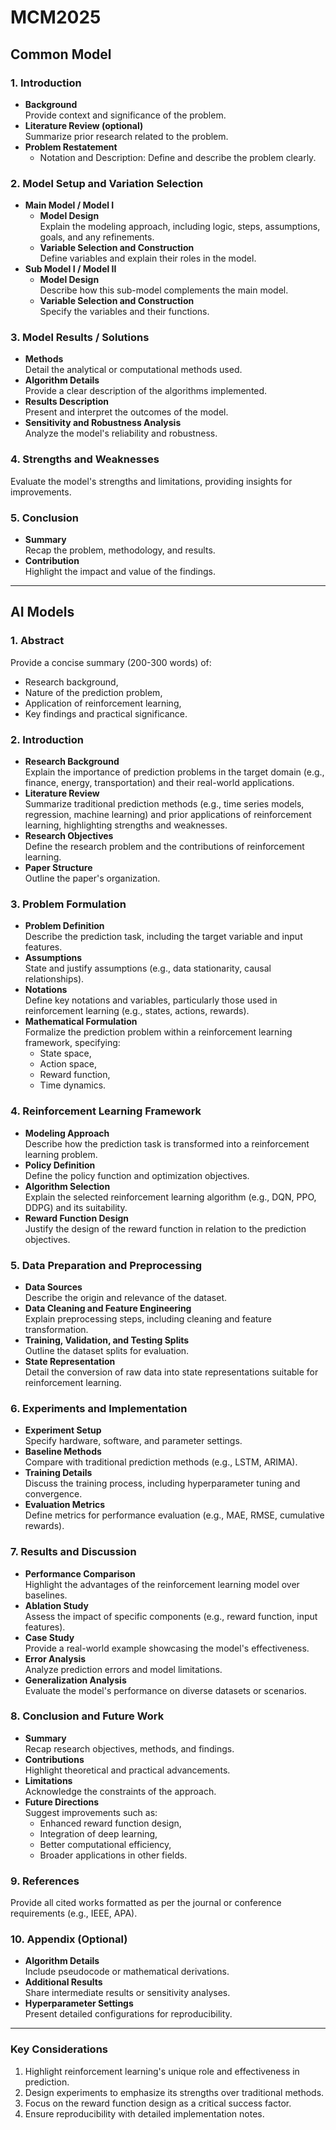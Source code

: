 # MCM2025

## Common Model

### 1. Introduction

- **Background**  
  Provide context and significance of the problem.
- **Literature Review (optional)**  
  Summarize prior research related to the problem.
- **Problem Restatement**  
  - Notation and Description: Define and describe the problem clearly.

### 2. Model Setup and Variation Selection

- **Main Model / Model I**
  - **Model Design**  
    Explain the modeling approach, including logic, steps, assumptions, goals, and any refinements.
  - **Variable Selection and Construction**  
    Define variables and explain their roles in the model.
- **Sub Model I / Model II**
  - **Model Design**  
    Describe how this sub-model complements the main model.
  - **Variable Selection and Construction**  
    Specify the variables and their functions.

### 3. Model Results / Solutions

- **Methods**  
  Detail the analytical or computational methods used.
- **Algorithm Details**  
  Provide a clear description of the algorithms implemented.
- **Results Description**  
  Present and interpret the outcomes of the model.
- **Sensitivity and Robustness Analysis**  
  Analyze the model's reliability and robustness.

### 4. Strengths and Weaknesses

Evaluate the model's strengths and limitations, providing insights for improvements.

### 5. Conclusion

- **Summary**  
  Recap the problem, methodology, and results.
- **Contribution**  
  Highlight the impact and value of the findings.

---

## AI Models

### 1. Abstract

Provide a concise summary (200-300 words) of:

- Research background,
- Nature of the prediction problem,
- Application of reinforcement learning,
- Key findings and practical significance.

### 2. Introduction

- **Research Background**  
  Explain the importance of prediction problems in the target domain (e.g., finance, energy, transportation) and their real-world applications.
- **Literature Review**  
  Summarize traditional prediction methods (e.g., time series models, regression, machine learning) and prior applications of reinforcement learning, highlighting strengths and weaknesses.
- **Research Objectives**  
  Define the research problem and the contributions of reinforcement learning.
- **Paper Structure**  
  Outline the paper's organization.

### 3. Problem Formulation

- **Problem Definition**  
  Describe the prediction task, including the target variable and input features.
- **Assumptions**  
  State and justify assumptions (e.g., data stationarity, causal relationships).
- **Notations**  
  Define key notations and variables, particularly those used in reinforcement learning (e.g., states, actions, rewards).
- **Mathematical Formulation**  
  Formalize the prediction problem within a reinforcement learning framework, specifying:
  - State space,
  - Action space,
  - Reward function,
  - Time dynamics.

### 4. Reinforcement Learning Framework

- **Modeling Approach**  
  Describe how the prediction task is transformed into a reinforcement learning problem.
- **Policy Definition**  
  Define the policy function and optimization objectives.
- **Algorithm Selection**  
  Explain the selected reinforcement learning algorithm (e.g., DQN, PPO, DDPG) and its suitability.
- **Reward Function Design**  
  Justify the design of the reward function in relation to the prediction objectives.

### 5. Data Preparation and Preprocessing

- **Data Sources**  
  Describe the origin and relevance of the dataset.
- **Data Cleaning and Feature Engineering**  
  Explain preprocessing steps, including cleaning and feature transformation.
- **Training, Validation, and Testing Splits**  
  Outline the dataset splits for evaluation.
- **State Representation**  
  Detail the conversion of raw data into state representations suitable for reinforcement learning.

### 6. Experiments and Implementation

- **Experiment Setup**  
  Specify hardware, software, and parameter settings.
- **Baseline Methods**  
  Compare with traditional prediction methods (e.g., LSTM, ARIMA).
- **Training Details**  
  Discuss the training process, including hyperparameter tuning and convergence.
- **Evaluation Metrics**  
  Define metrics for performance evaluation (e.g., MAE, RMSE, cumulative rewards).

### 7. Results and Discussion

- **Performance Comparison**  
  Highlight the advantages of the reinforcement learning model over baselines.
- **Ablation Study**  
  Assess the impact of specific components (e.g., reward function, input features).
- **Case Study**  
  Provide a real-world example showcasing the model's effectiveness.
- **Error Analysis**  
  Analyze prediction errors and model limitations.
- **Generalization Analysis**  
  Evaluate the model's performance on diverse datasets or scenarios.

### 8. Conclusion and Future Work

- **Summary**  
  Recap research objectives, methods, and findings.
- **Contributions**  
  Highlight theoretical and practical advancements.
- **Limitations**  
  Acknowledge the constraints of the approach.
- **Future Directions**  
  Suggest improvements such as:
  - Enhanced reward function design,
  - Integration of deep learning,
  - Better computational efficiency,
  - Broader applications in other fields.

### 9. References

Provide all cited works formatted as per the journal or conference requirements (e.g., IEEE, APA).

### 10. Appendix (Optional)

- **Algorithm Details**  
  Include pseudocode or mathematical derivations.
- **Additional Results**  
  Share intermediate results or sensitivity analyses.
- **Hyperparameter Settings**  
  Present detailed configurations for reproducibility.

---

### Key Considerations

1. Highlight reinforcement learning's unique role and effectiveness in prediction.
2. Design experiments to emphasize its strengths over traditional methods.
3. Focus on the reward function design as a critical success factor.
4. Ensure reproducibility with detailed implementation notes.
